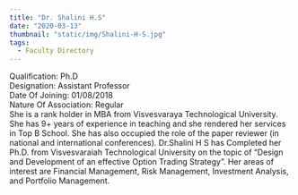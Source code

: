 ```yaml
---
title: "Dr. Shalini H.S"
date: "2020-03-13"
thumbnail: "static/img/Shalini-H-S.jpg"
tags:
  - Faculty Directory
---
```


Qualification: Ph.D  
Designation: Assistant Professor  
Date Of Joining: 01/08/2018  
Nature Of Association: Regular  
She is a rank holder in MBA from Visvesvaraya Technological University. She has 9+ years of experience in teaching and she rendered her services in Top B School. She has also occupied the role of the paper reviewer (in national and international conferences). Dr.Shalini H S has Completed her Ph.D. from Visvesvaraiah Technological University on the topic of “Design and Development of an effective Option Trading Strategy”. Her areas of interest are Financial Management, Risk Management, Investment Analysis, and Portfolio Management.
